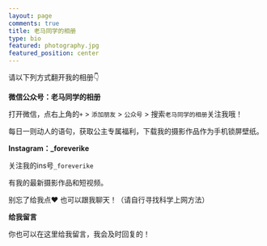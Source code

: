 ```yaml
---
layout: page
comments: true
title: 老马同学的相册
type: bio
featured: photography.jpg
featured_position: center
---
```


请以下列方式翻开我的相册👇

**微信公众号：老马同学的相册**

打开微信，点右上角的``+`` > ``添加朋友`` > ``公众号`` > 搜索``老马同学的相册``关注我哦！

每日一则动人的语句，获取公主专属福利，下载我的摄影作品作为手机锁屏壁纸。

**Instagram：_foreverike**

关注我的ins号``_foreverike``

有我的最新摄影作品和短视频。

别忘了给我点❤️ 也可以跟我聊天！（请自行寻找科学上网方法）

**给我留言**

你也可以在这里给我留言，我会及时回复的！

<script>
    var nowDate = new Date();
    var nowYear = nowDate.getUTCFullYear();
    var nowMonth = nowDate.getUTCMonth()+1;
    if (nowMonth < 10) nowMonth = "0"+nowMonth;
    var nowDay = nowDate.getUTCDate();
    if (nowDay < 10) nowDay = "0"+nowDay;
    var nowHour = nowDate.getUTCHours();
    if (nowHour < 10) nowHour = "0"+nowHour;
    var nowMinute = nowDate.getUTCMinutes();
    if (nowMinute < 10) nowMinute = "0"+nowMinute;
    var nowSecond = nowDate.getUTCSeconds();
    if (nowSecond < 10) nowSecond = "0"+nowSecond;
    
    
    var nowDateStr = nowYear + '-' + nowMonth + '-' + nowDay + 'T' + nowHour + ':' + nowMinute + ':' + nowSecond + '.000Z';
    console.log("ike.today: new date is " + nowDateStr)
    localStorage.setItem("ike.today.q2a.lasttime", nowDateStr);
</script>